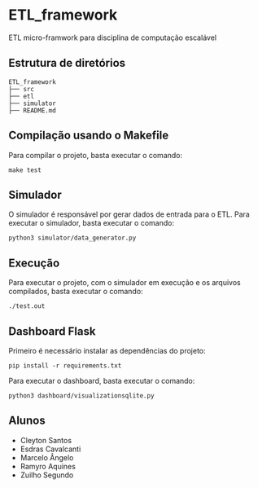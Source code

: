 # ETL_framework
ETL micro-framwork para disciplina de computação escalável

## Estrutura de diretórios
```
ETL_framework
├── src
├── etl
├── simulator
├── README.md
```

## Compilação usando o Makefile
Para compilar o projeto, basta executar o comando:
```
make test 
```

## Simulador
O simulador é responsável por gerar dados de entrada para o ETL. Para executar o simulador, basta executar o comando:
```
python3 simulator/data_generator.py
```

## Execução
Para executar o projeto, com o simulador em execução e os arquivos compilados, basta executar o comando:
```
./test.out
```


## Dashboard Flask
Primeiro é necessário instalar as dependências do projeto:
```
pip install -r requirements.txt
```

Para executar o dashboard, basta executar o comando:
```
python3 dashboard/visualizationsqlite.py
```

## Alunos
- Cleyton Santos
- Esdras Cavalcanti
- Marcelo Ângelo
- Ramyro Aquines
- Zuilho Segundo